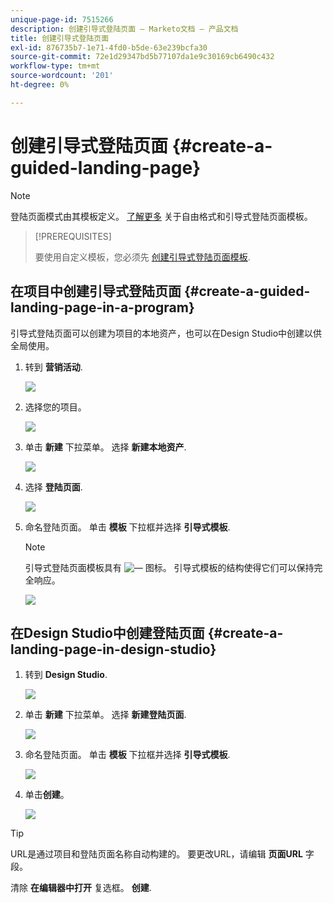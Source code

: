 ```yaml
---
unique-page-id: 7515266
description: 创建引导式登陆页面 — Marketo文档 — 产品文档
title: 创建引导式登陆页面
exl-id: 876735b7-1e71-4fd0-b5de-63e239bcfa30
source-git-commit: 72e1d29347bd5b77107da1e9c30169cb6490c432
workflow-type: tm+mt
source-wordcount: '201'
ht-degree: 0%

---
```


# 创建引导式登陆页面 {#create-a-guided-landing-page}

>[!NOTE]
>
>登陆页面模式由其模板定义。 [了解更多](/help/marketo/product-docs/demand-generation/landing-pages/understanding-landing-pages/understanding-free-form-vs-guided-landing-pages.md) 关于自由格式和引导式登陆页面模板。

>[!PREREQUISITES]
>
>要使用自定义模板，您必须先 [创建引导式登陆页面模板](/help/marketo/product-docs/demand-generation/landing-pages/landing-page-templates/create-a-guided-landing-page-template.md).

## 在项目中创建引导式登陆页面 {#create-a-guided-landing-page-in-a-program}

引导式登陆页面可以创建为项目的本地资产，也可以在Design Studio中创建以供全局使用。

1. 转到 **营销活动**.

   ![](assets/one-1.png)

1. 选择您的项目。

   ![](assets/image2015-5-26-9-3a24-3a2.png)

1. 单击 **新建** 下拉菜单。 选择 **新建本地资产**.

   ![](assets/image2015-5-26-9-3a25-3a36.png)

1. 选择 **登陆页面**.

   ![](assets/four.png)

1. 命名登陆页面。 单击 **模板** 下拉框并选择 **引导式模板**.

   >[!NOTE]
   >
   >引导式登陆页面模板具有 ![—](assets/image2015-5-26-9-3a26-3a51.png) 图标。 引导式模板的结构使得它们可以保持完全响应。

   ![](assets/image2015-5-24-15-3a47-3a56.png)

## 在Design Studio中创建登陆页面 {#create-a-landing-page-in-design-studio}

1. 转到 **Design Studio**.

   ![](assets/six.png)

1. 单击 **新建** 下拉菜单。 选择 **新建登陆页面**.

   ![](assets/seven.png)

1. 命名登陆页面。 单击 **模板** 下拉框并选择 **引导式模板**.

   ![](assets/image2015-5-26-9-3a27-3a34.png)

1. 单击&#x200B;**创建**。

   ![](assets/image2015-5-26-9-3a28-3a8.png)

>[!TIP]
>
>URL是通过项目和登陆页面名称自动构建的。 要更改URL，请编辑 **页面URL** 字段。
>
>清除 **在编辑器中打开** 复选框。 **创建**.

